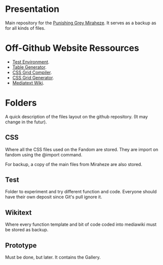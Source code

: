# Presentation
Main repository for the [Punishing Grey Miraheze](). It serves as a backup as for all kinds of files.

# Off-Github Website Ressources
- [Test Environment](https://codesandbox.io/dashboard/home?workspace=30174fa7-6dfb-487f-80bf-ffe8a3fd1e27).
- [Table Generator]().
- [CSS Grid Compiler]().
- [CSS Grid Generator](https://grid.layoutit.com/).
- [Mediatext Wiki](www.mediawiki.org/wiki).

# Folders 
A quick description of the files layout on the github repository.
(It may change in the futur).

## CSS
Where all the CSS files used on the Fandom are stored. They are import on fandom using the @import command.

For backup, a copy of the main files from Miraheze are also stored.


## Test
Folder to experiment and try different function and code. Everyone should have their own deposit since Git's pull ignore it.


## Wikitext
Where every function template and bit of code coded into mediawiki must be stored as backup.


## Prototype
Must be done, but later.
It contains the Gallery.